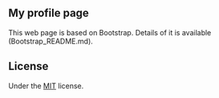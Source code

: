 ## My profile page
This web page is based on Bootstrap.
Details of it is available (Bootstrap_README.md).

## License

Under the [MIT](https://github.com/BlackrockDigital/startbootstrap-resume/blob/gh-pages/LICENSE) license.

